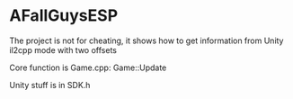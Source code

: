 # AFallGuysESP
The project is not for cheating, it shows how to get information from Unity il2cpp mode with two offsets 

Core function is Game.cpp: Game::Update

Unity stuff is in SDK.h

